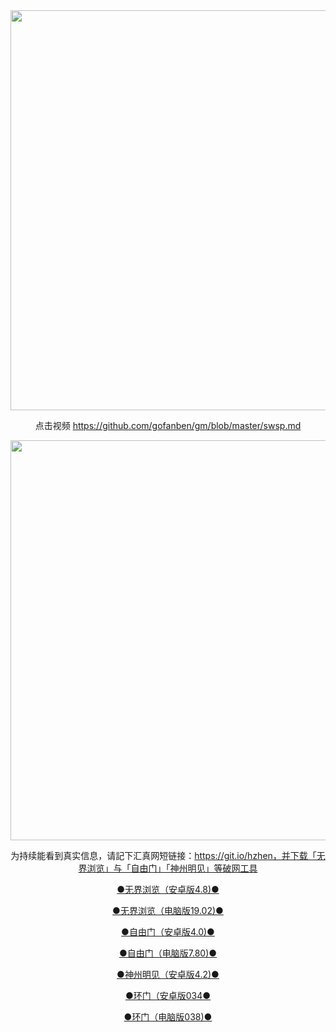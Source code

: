 <div align="center"><a href="https://git.io/hzhen"><IMG SRC="https://github.com/ofn1/Victoria/blob/master/hzhen2.jpg" width=640></a>

点击视频 https://github.com/gofanben/gm/blob/master/swsp.md

<div align="center"><a href="https://git.io/hzhen"><IMG SRC="https://https://github.com/gofanben/gm/blob/master/img/fngrchn3.jpg" width=640></a>

为持续能看到真实信息，请記下汇真网短链接：https://git.io/hzhen，并下载「无界浏览」与「自由门」「神州明见」等破网工具

[●无界浏览（安卓版4.8)●](https://cdn.jsdelivr.net/gh/ofn1/zhenzhen@1.1/um.apk)

[●无界浏览（电脑版19.02)●](https://cdn.jsdelivr.net/gh/ofn1/zhenzhen@1.1/u1902.zip)

[●自由门（安卓版4.0)●](https://cdn.jsdelivr.net/gh/ofn1/zhenzhen@1.1/fgma40.apk)

[●自由门（电脑版7.80)●](https://cdn.jsdelivr.net/gh/ofn1/zhenzhen@1.1/fg780p.zip)

[●神州明见（安卓版4.2)●](https://cdn.jsdelivr.net/gh/ofn1/zhenzhen@1.1/SzzdOgate.apk)

[●环门（安卓版034●](https://cdn.jsdelivr.net/gh/ofn1/zhenzhen@1.1/oGatea.apk)

[●环门（电脑版038)●](https://cdn.jsdelivr.net/gh/ofn1/zhenzhen@1.1/oGate.zip)
